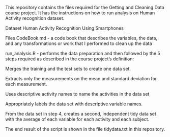 This repository contains the files required for the Getting and Cleaning Data course project. It has the instructions on how to run analysis on Human Activity recognition dataset.

Dataset
Human Activity Recognition Using Smartphones

Files
CodeBook.md - a code book that describes the variables, the data, and any transformations or work that I performed to clean up the data

run_analysis.R - performs the data preparation and then followed by the 5 steps required as described in the course project’s definition:

Merges the training and the test sets to create one data set.

Extracts only the measurements on the mean and standard deviation for each measurement.

Uses descriptive activity names to name the activities in the data set

Appropriately labels the data set with descriptive variable names.

From the data set in step 4, creates a second, independent tidy data set with the average of each variable for each activity and each subject.

The end result of the script is shown in the file tidydata.txt in this repository. 


